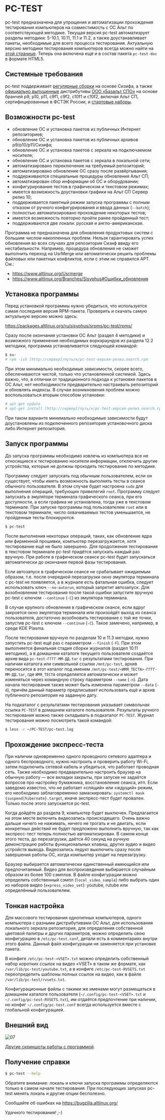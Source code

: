 # PC-TEST

pc-test предназначена для упрощения и автоматизации прохождения тестирования
компьютеров на совместимость с ОС Альт по соответствующей методике. Текущая
версия pc-test автоматизрует разделы методики: 5-10.1, 10.11, 11.1 и 11.2,
а также доустанавливает пакеты, необходимые для всего процесса тестирования.
Актуальную версию методики тестирования компьютеров всегда можно найти
на [этой странице](https://www.basealt.ru/product-compatibility#c2278).
Теперь она включена ещё и в состав пакета `pc-test-doc` в формате HTML5.

## Системные требования

pc-test поддерживает [регулярные сборки](https://www.altlinux.org/Regular)
на основе Сизифа, а также [официально выпущенные](https://getalt.org/ru/)
дистрибутивы [ООО «Базальт СПО»](https://www.basealt.ru/) на основе бранчей
p9, p10, p11, c9f1, c9f2, c10f1 и c10f2, включая Альт СП, сертифицированные
в ФСТЭК России, и [стартовые наборы](https://www.altlinux.org/Starterkits).

## Возможности pc-test

* обновление ОС и установка пакетов из публичных Интернет репозиториев;
* обновление ОС и установка пакетов из публичных архивов p9/p10/p11/Сизифа;
* обновление ОС и установка пакетов с зеркала на подключаемом носителе;
* обновление ОС и установка пакетов с зеркала в локальной сети;
* автоматизировано переключение на требуемый репозиторий;
* автоматизировано обновление ОС сразу после развёртывания;
* поддерживаются специальные процедуры обновления Альт СП;
* автоматизирован сбор информации об ОС и оборудовании;
* конфигурирование тестов в графическом и текстовом режимах;
* имеется возможность доустановки графики на Альт СП Сервер релиз 10;
* поддерживается пакетный режим запуска программы с полным отказом от
  ручного конфигурирования и ввода данных (`--batch`);
* полностью автоматизировано прохождение некоторых тестов;
* имеется возможность повторно пройти ранее пройденный тест;
* поддерживаются две локали: русская и англо-американская.

Программа не предназначена для обновления продуктовых систем с большим
числом накопленных проблем. Нельзя гарантировать успех обновления во всех
случаях для репозитория Сизиф ввиду его нестабильности. Например, процедура
обновления не сможет выполнить переход на UsrMerge или автоматически решить
проблемы файловых или пакетных конфликтов, если с этим не справился APT. См.:

* https://www.altlinux.org/Usrmerge
* https://www.altlinux.org/Branches/Sisyphus#Ошибки_обновления

## Установка программы

Перед установкой программы нужно убедиться, что используется самая последняя
версия RPM-пакета. Проверить и скачать самую актуальную версию можно здесь:

https://packages.altlinux.org/ru/sisyphus/srpms/pc-test/rpms/

Сразу после окончания установки ОС Альт (раздел 4 методики) и возможного
применения необходимых воркэраундов из раздела 12.2 методики, программа
устанавливается следующей командой:

```bash
$ su-
# rpm -ivh [http://сервер]/путь/к/pc-test-версия-релиз.noarch.rpm
```

При этом минимально необходимые зависимости, скорее всего, обеспечиваются
чистой, только что установленной системой. Здесь важно, что, в отличии от
традиционного подхода к установке пакетов в ОС Альт, нет необходимости
предварительно настраивать репозиторий и обновлять индексы. В случае
возникновения проблем можно воспользоваться вторым способом установки:

```bash
# apt-get update
# apt-get install [http://сервер]/путь/к/pc-test-версия-релиз.noarch.rpm
```

При таком варианте минимально необходимые зависимости будут доустановлены
из подключенного репозитория установочного диска либо Интернет репозитория.

## Запуск программы

До запуска программы необходимо извлечь из компьютера все не относящиеся
к тестированию носители информации, отключить другие устройства, которые
не должны проходить тестирование по методике.

Программу следует запускать под обычным пользователем, если он существует,
чтобы иметь возможность выполнять тесты в сеансе обычного пользователя.
В этом случае будет настроена `sudo` для выполнения операций, требующих
привелегий `root`. Программу следует запускать в эмуляторе терминала
графического сеанса, при его доступности, а если графика не установлена,
тогда уже в текстовом терминале. При запуске программы под пользователем
`root` или в текстовом терминале, число охвачиваемых тестов уменьшается,
не пройденные тесты блокируются.

```bash
$ pc-test
```

После выполнения некоторых операций, таких, как обновление ядра или фирменной
прошивки, компьютер перезагружается, хотя тестирование ещё не было завершено.
Для продолжения тестирования в текстовом терминале pc-test придётся запускать
каждый раз вручную. При работе в графическом сеансе pc-test будет запускаться
автоматически до окончания первой фазы тестирования.

Если автозапуск в графическом сеансе не срабатывает ожидаемым образом, т.е.
после очередной перезагрузки окно эмулятора терминала с pc-test не появляется,
а в журнале есть фатальная ошибка, следует использовать ключ `--no-autorun`,
который запретит автозапуск. Для возобновления тестирования после такой ошибки
запустите вручную pc-test с ключом `--continue` (`-C`) из эмулятора терминала.

В случае крупного обновления в графическом сеансе, если вдруг закроется окно
эмулятора терминала или произойдёт выход из сеанса пользователя, достаточно
возобновить тестирование с той же точки, запустив pc-test с ключом `--continue`
(`-C`). Такое замечено, например, в среде KDE Plasma.

После тестирования вручную по разделам 10 и 11.3 методки, нужно запустить
pc-test ещё раз с параметром `--finish` (`-F`). При этом выполняется финальная
стадия сборки журналов (раздел 10.11 методики), а в домашнем каталоге текущего
пользователя создаётся архив вида `pc-test-ГГГГ-ММ-ДД.tar` с результатами
тестирования. При наличии каталога или символьной ссылки `/mnt/pc-test`, архив
переносится в этот каталог под именем `/mnt/pc-test/<ИМЯ_ТЕСТА>-ГГГГ-ММ-ДД.tar`,
где `ИМЯ_ТЕСТА` определяется автоматически и может изменяться через командную
строку параметром `--name` (`-n`). Дата начала тестирования также может быть
изменена параметром `--date` (`-d`), причём данный параметр предписывает
использовать ещё и архив публичного репозитория на заданную дату.

На подкаталог с результатами тестирования указывает символьная ссылка `PC-TEST`
в домашнем каталоге пользователя. Результаты ручного тестирования можно также
складывать в подкаталог `PC-TEST`. Журнал тестирования можно посмотреть такой
командой:

```bash
$ less -r ~/PC-TEST/pc-test.log
```

## Прохождение экспресс-теста

При наличии одновременно одного проводного сетевого адаптера и одного
беспроводного, нужно настроить и проверить работу Wi-Fi, затем подключить
сетевой кабель и убедиться, что работает проводная сеть. Также необходимо
предварительно настроить браузер на обычную работу — все вкладки закрыты,
при запуске не задаётся вопросов про настройку бумажника, восстановление
сеанса, итп. Если заведомо известно, что не работает «спящий» или «ждущий»
режим, его необходимо заблаговременно замаскировать: `systemctl mask
{suspend|hibernate}.target`, иначе экспресс-тест будет провален. Только
после этого запускается pc-test.

Когда дойдёте до раздела 9, компьютер будет выключен. Предлагается на
этом месте включить видеозапись происходящего. Очень важно дальше ничего
не нажимать, ничего не трогать и не двигать, если конкретных действий не
будет предложено выполнить вручную, так как экспресс-тест теперь полностью
автоматизирован. В самом конце этого теста, до перезагрузки, даётся 40 секунд
на ручную демонстрацию работы функциональных клавиш, других аудио и видео
устройств вывода. Видеозапись ледукт выключить сразу после завершения работы
ОС, когда компьютер уходит на перезагрузку.

Браузер выбирается автоматически единственный имеющийся или предпочитаемый.
Видео для воспроизведения выбирается случайным образом из более 100 сэмплов.
В файле конфигурации можно определить собственный сэмпл (`local_video_sample`)
либо выбрать один из наборов видео (`express_video_set`): youtube, rutube или
определённый пользователем.

## Тонкая настройка

Для массового тестирования однотипных компьютеров, одного компьютера с разными
дистрибутивами ОС Альт, для использования локального зеркала репозитория, для
определения собственной цветовой палитры и других параметров, можно определить
свою конфигурацию в `/etc/pc-test.conf`, детали есть в комментариях внутри
этого файла. Данный файл конфигурации не заменяется при установке пакета.

В конфиге `/etc/pc-test-<VSET>.txt` можно определить собственный набор коротких
ссылок на видео «VSET» в таком же формате, как `/var/lib/pc-test/youtube.txt`,
а в конфиге `/etc/pc-test-RVSETS.txt` переопределить шаблоны полных ссылок на
видео, как в файле `/var/lib/pc-test/rvsets.txt`.

Конфигурационные файлы с такими же именами могут размещаться в домашнем каталоге
пользователя (`~/.config/pc-test-<VSET>.txt` и `~/.config/pc-test-RVSETS.txt`),
им отдаётся предпочтение при наличии, но конфиг `~/.config/pc-test.conf` всегда
используется вместе с глобальной конфигурацией.

## Внешний вид

![07](img/07.png "Тестирование завершено, Регулярная сборка на Сизифе")

[Другие скриншоты работы с программой](img/pictures.md).

## Получение справки

```bash
$ pc-test --help
```

Обратите внимание: локаль и ключи запуска программы определяются только в
самом начале тестирования. При последующих запусках pc-test менять локаль
и другие опции бесполезно.

Сообщайте об ошибках на https://bugzilla.altlinux.org/

Удачного тестирования! ;-)

